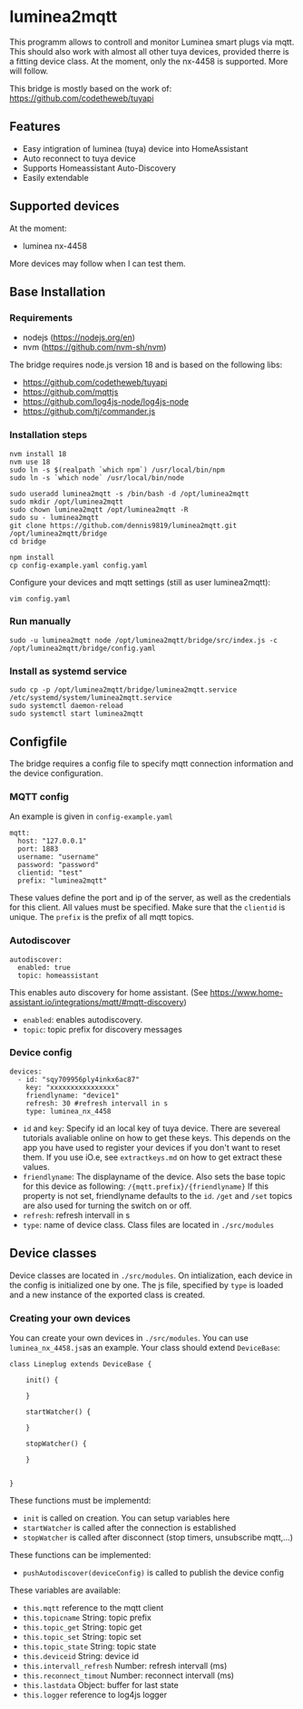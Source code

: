 # luminea2mqtt
This programm allows to controll and monitor Luminea smart plugs via mqtt.
This should also work with almost all other tuya devices, provided therre is a fitting device class. At the moment, only the nx-4458 is supported. More will follow.

This bridge is mostly based on the work of: https://github.com/codetheweb/tuyapi

## Features
* Easy intigration of luminea (tuya) device into HomeAssistant
* Auto reconnect to tuya device
* Supports Homeassistant Auto-Discovery
* Easily extendable

## Supported devices
At the moment:
* luminea nx-4458

More devices may follow when I can test them.

## Base Installation
### Requirements
* nodejs (https://nodejs.org/en)
* nvm (https://github.com/nvm-sh/nvm)

The bridge requires node.js version 18 and is based on the following libs:
* https://github.com/codetheweb/tuyapi
* https://github.com/mqttjs
* https://github.com/log4js-node/log4js-node
* https://github.com/tj/commander.js

### Installation steps
```
nvm install 18
nvm use 18
sudo ln -s $(realpath `which npm`) /usr/local/bin/npm
sudo ln -s `which node` /usr/local/bin/node

sudo useradd luminea2mqtt -s /bin/bash -d /opt/luminea2mqtt
sudo mkdir /opt/luminea2mqtt
sudo chown luminea2mqtt /opt/luminea2mqtt -R
sudo su - luminea2mqtt
git clone https://github.com/dennis9819/luminea2mqtt.git /opt/luminea2mqtt/bridge
cd bridge

npm install
cp config-example.yaml config.yaml
```
Configure your devices and mqtt settings (still as user luminea2mqtt):
```
vim config.yaml
```
### Run manually
```
sudo -u luminea2mqtt node /opt/luminea2mqtt/bridge/src/index.js -c /opt/luminea2mqtt/bridge/config.yaml
```
### Install as systemd service
```
sudo cp -p /opt/luminea2mqtt/bridge/luminea2mqtt.service /etc/systemd/system/luminea2mqtt.service
sudo systemctl daemon-reload
sudo systemctl start luminea2mqtt
```

## Configfile
The bridge requires a config file to specify mqtt connection information and the device configuration.

### MQTT config
An example is given in `config-example.yaml`

```
mqtt:
  host: "127.0.0.1"
  port: 1883
  username: "username"
  password: "password"
  clientid: "test"
  prefix: "luminea2mqtt"
```
These values define the port and ip of the server, as well as the credentials for this client. All values must be specified. Make sure that the `clientid` is unique.
The `prefix` is the prefix of all mqtt topics.

### Autodiscover
```
autodiscover:
  enabled: true
  topic: homeassistant
```
This enables auto discovery for home assistant. (See https://www.home-assistant.io/integrations/mqtt/#mqtt-discovery)
* `enabled`: enables autodiscovery.
* `topic`: topic prefix for discovery messages
### Device config
```
devices:
  - id: "sqy709956ply4inkx6ac87"
    key: "xxxxxxxxxxxxxxxx"
    friendlyname: "device1"
    refresh: 30 #refresh intervall in s
    type: luminea_nx_4458
```
* `id` and `key`: Specify id an local key of tuya device. There are severeal tutorials avaliable online on how to get these keys. This depends on the app you have used to register your devices if you don't want to reset them. If you use iO.e, see `extractkeys.md` on how to get extract these values.
* `friendlyname`: The displayname of the device. Also sets the base topic for this device as following: `/{mqtt.prefix}/{friendlyname}` If this property is not set, friendlyname defaults to the `id`. `/get` and `/set` topics are also used for turning the switch on or off.
* `refresh`: refresh intervall in s
* `type`: name of device class. Class files are located in `./src/modules`

## Device classes
Device classes are located in `./src/modules`. On intialization, each device in the config is initialized one by one. The js file, specified by `type` is loaded and a new instance of the exported class is created. 


### Creating your own devices
You can create your own devices in `./src/modules`. You can use `luminea_nx_4458.js`as an example. Your class should extend `DeviceBase`: 
```
class Lineplug extends DeviceBase {

    init() {
        
    }

    startWatcher() {
        
    }

    stopWatcher() {
        
    }


}
```
These functions must be implementd:
* `init` is called on creation. You can setup variables here
* `startWatcher` is called after the connection is established
* `stopWatcher` is called after disconnect (stop timers, unsubscribe mqtt,...)

These functions can be implemented:
* `pushAutodiscover(deviceConfig)` is called to publish the device config

These variables are available:
* `this.mqtt` reference to the mqtt client
* `this.topicname` String: topic prefix
* `this.topic_get` String: topic get
* `this.topic_set` String: topic set
* `this.topic_state` String: topic state
* `this.deviceid` String: device id
* `this.intervall_refresh` Number: refresh intervall (ms)
* `this.reconnect_timout` Number: reconnect intervall (ms)
* `this.lastdata` Object: buffer for last state
* `this.logger` reference to log4js logger


